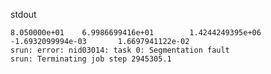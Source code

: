 
stdout

    8.050000e+01    6.9986699416e+01        1.4244249395e+06        -1.6932099994e-03       1.6697941122e-02
    srun: error: nid03014: task 0: Segmentation fault
    srun: Terminating job step 2945305.1
